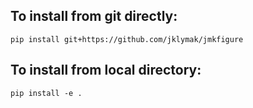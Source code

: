 ## To install from git directly:

`pip install git+https://github.com/jklymak/jmkfigure`

## To install from local directory:

`pip install -e .`
